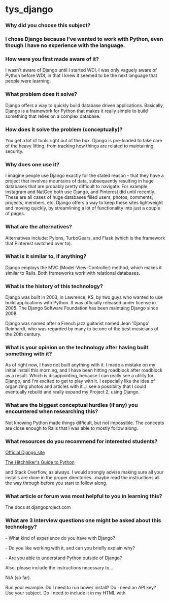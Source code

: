 # tys_django

<h3>Why did you choose this subject?<h3>
  <p>I chose Django because I've wanted to work with Python, even though I have no experience with the language.</p>

<h3>How were you first made aware of it?</h3>
  <p>I wasn't aware of Django until I started WDI.  I was only vaguely aware of Python before WDI, in that I knew it seemed to be the next language that people were learning.<p>
  
<h3>What problem does it solve?</h3>
 <p>Django offers a way to quickly build database driven applications.  Basically, Django is a framework for Python that makes it really simple to build something that relies on a complex database.</p>
  
<h3>How does it solve the problem (conceptually)?</h3>
  <p>You get a lot of tools right out of the box.  Django is pre-loaded to take care of the heavy lifting, from tracking how things are related to maintaining security.</p>
  
<h3>Why does one use it?</h3>
    <p>I imagine people use Django exactly for the stated reason - that they have a project that involves mountains of data, subsequently resulting in huge databases that are probably pretty difficult to navigate.  For example, Instagram and NatGeo both use Django, and Pinterest did until recently.  These are all cases of huge databases filled users, photos, comments, projects, members, etc.  Django offers a way to keep these sites lightweight and moving quickly, by streamlining a lot of functionality into just a couple of pages.</p>
  
<h3>What are the alternatives?</h3>
  <p>Alternatives include: Pylons, TurboGears, and Flask (which is the framework that Pinterest switched over to).</p>
  
<h3>What is it similar to, if anything?</h3>
 <p>Django employs the MVC (Model-View-Controller) method, which makes it similar to Rails.  Both frameworks work with relational databases.</p>

<h3>What is the history of this technology?</h3>
 <p>Django was built in 2003, in Lawrence, KS,  by two guys who wanted to use build applications with Python.  It was officially released under license in 2005.  The Django Software Foundation has been maintaing Django since 2008.</p>
  <p>Django was named after a French jazz guitarist named Jean 'Django' Reinhardt, who was regarded by many to be one of the best musicians of the 20th century.</p>

<h3>What is your opinion on the technology after having built something with it?</h3>
 <p>As of right now, I have not built anything with it.  I made a mistake on my initial install this morning, and I have been hitting roadblock after roadblock as a result.  Which is disappointing, because I can really see a utility for Django, and I'm excited to get to play with it.  I especially like the idea of organizing photos and articles with it...I see a possibilty that I could eventually rebuild and really expand my Project 2, using Django.</p>
  
<h3>What are the biggest conceptual hurdles (if any) you encountered when researching this?</h3>
 <p>Not knowing Python made things difficult, but not impossible.  The concepts are close enough to Rails that I was able to mostly follow along.</p>
  
<h3>What resources do you recommend for interested students?</h3>
<a href="https://www.djangoproject.com/">Official Django site</a>

<a href="http://python-guide-pt-br.readthedocs.io/en/latest/">The Hitchhiker's Guide to Python</a>

<p>and Stack Overflow, as always.  I would strongly advise making sure all your installs are done in the proper directories...maybe read the instructions all the way through before you start to follow along.</p>

<h3>What article or forum was most helpful to you in learning this?</h3>
<p>The docs at djangoproject.com</p>

<h3>What are 3 interview questions one might be asked about this technology?</h3>
<p> - What kind of experience do you have with Django?</p>
<p> - Do you like working with it, and can you briefly explain why?</p>
<p> - Are you able to understand Python outside of Django?</p>
  
Also, please include the instructions necessary to...

N/A (so far).

Run your example.
Do I need to run bower install? Do I need an API key?
Use your subject.
Do I need to include it in my HTML with <script> tags? Do I need to brew install anything? Can I deploy it to Heroku?
